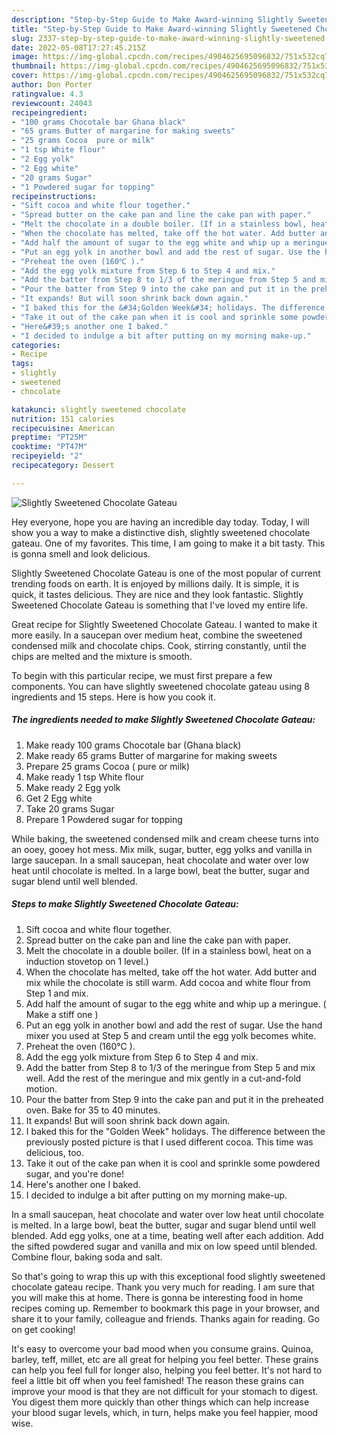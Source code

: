 ```yaml
---
description: "Step-by-Step Guide to Make Award-winning Slightly Sweetened Chocolate Gateau"
title: "Step-by-Step Guide to Make Award-winning Slightly Sweetened Chocolate Gateau"
slug: 2337-step-by-step-guide-to-make-award-winning-slightly-sweetened-chocolate-gateau
date: 2022-05-08T17:27:45.215Z
image: https://img-global.cpcdn.com/recipes/4904625695096832/751x532cq70/slightly-sweetened-chocolate-gateau-recipe-main-photo.jpg
thumbnail: https://img-global.cpcdn.com/recipes/4904625695096832/751x532cq70/slightly-sweetened-chocolate-gateau-recipe-main-photo.jpg
cover: https://img-global.cpcdn.com/recipes/4904625695096832/751x532cq70/slightly-sweetened-chocolate-gateau-recipe-main-photo.jpg
author: Don Porter
ratingvalue: 4.3
reviewcount: 24043
recipeingredient:
- "100 grams Chocotale bar Ghana black"
- "65 grams Butter of margarine for making sweets"
- "25 grams Cocoa  pure or milk"
- "1 tsp White flour"
- "2 Egg yolk"
- "2 Egg white"
- "20 grams Sugar"
- "1 Powdered sugar for topping"
recipeinstructions:
- "Sift cocoa and white flour together."
- "Spread butter on the cake pan and line the cake pan with paper."
- "Melt the chocolate in a double boiler. (If in a stainless bowl, heat on a induction stovetop on 1 level.)"
- "When the chocolate has melted, take off the hot water. Add butter and mix while the chocolate is still warm. Add cocoa and white flour from Step 1 and mix."
- "Add half the amount of sugar to the egg white and whip up a meringue. ( Make a stiff one )"
- "Put an egg yolk in another bowl and add the rest of sugar. Use the hand mixer you used at Step 5 and cream until the egg yolk becomes white."
- "Preheat the oven (160℃ )."
- "Add the egg yolk mixture from Step 6 to Step 4 and mix."
- "Add the batter from Step 8 to 1/3 of the meringue from Step 5 and mix well. Add the rest of the meringue and mix gently in a cut-and-fold motion."
- "Pour the batter from Step 9 into the cake pan and put it in the preheated oven. Bake for 35 to 40 minutes."
- "It expands! But will soon shrink back down again."
- "I baked this for the &#34;Golden Week&#34; holidays. The difference between the previously posted picture is that I used different cocoa. This time was delicious, too."
- "Take it out of the cake pan when it is cool and sprinkle some powdered sugar, and you&#39;re done!"
- "Here&#39;s another one I baked."
- "I decided to indulge a bit after putting on my morning make-up."
categories:
- Recipe
tags:
- slightly
- sweetened
- chocolate

katakunci: slightly sweetened chocolate 
nutrition: 151 calories
recipecuisine: American
preptime: "PT25M"
cooktime: "PT47M"
recipeyield: "2"
recipecategory: Dessert

---
```



![Slightly Sweetened Chocolate Gateau](https://img-global.cpcdn.com/recipes/4904625695096832/751x532cq70/slightly-sweetened-chocolate-gateau-recipe-main-photo.jpg)

Hey everyone, hope you are having an incredible day today. Today, I will show you a way to make a distinctive dish, slightly sweetened chocolate gateau. One of my favorites. This time, I am going to make it a bit tasty. This is gonna smell and look delicious.

Slightly Sweetened Chocolate Gateau is one of the most popular of current trending foods on earth. It is enjoyed by millions daily. It is simple, it is quick, it tastes delicious. They are nice and they look fantastic. Slightly Sweetened Chocolate Gateau is something that I've loved my entire life.

Great recipe for Slightly Sweetened Chocolate Gateau. I wanted to make it more easily. In a saucepan over medium heat, combine the sweetened condensed milk and chocolate chips. Cook, stirring constantly, until the chips are melted and the mixture is smooth.


To begin with this particular recipe, we must first prepare a few components. You can have slightly sweetened chocolate gateau using 8 ingredients and 15 steps. Here is how you cook it.

<!--inarticleads1-->

##### The ingredients needed to make Slightly Sweetened Chocolate Gateau:

1. Make ready 100 grams Chocotale bar (Ghana black)
1. Make ready 65 grams Butter of margarine for making sweets
1. Prepare 25 grams Cocoa ( pure or milk)
1. Make ready 1 tsp White flour
1. Make ready 2 Egg yolk
1. Get 2 Egg white
1. Take 20 grams Sugar
1. Prepare 1 Powdered sugar for topping


While baking, the sweetened condensed milk and cream cheese turns into an ooey, gooey hot mess. Mix milk, sugar, butter, egg yolks and vanilla in large saucepan. In a small saucepan, heat chocolate and water over low heat until chocolate is melted. In a large bowl, beat the butter, sugar and sugar blend until well blended. 

<!--inarticleads2-->

##### Steps to make Slightly Sweetened Chocolate Gateau:

1. Sift cocoa and white flour together.
1. Spread butter on the cake pan and line the cake pan with paper.
1. Melt the chocolate in a double boiler. (If in a stainless bowl, heat on a induction stovetop on 1 level.)
1. When the chocolate has melted, take off the hot water. Add butter and mix while the chocolate is still warm. Add cocoa and white flour from Step 1 and mix.
1. Add half the amount of sugar to the egg white and whip up a meringue. ( Make a stiff one )
1. Put an egg yolk in another bowl and add the rest of sugar. Use the hand mixer you used at Step 5 and cream until the egg yolk becomes white.
1. Preheat the oven (160℃ ).
1. Add the egg yolk mixture from Step 6 to Step 4 and mix.
1. Add the batter from Step 8 to 1/3 of the meringue from Step 5 and mix well. Add the rest of the meringue and mix gently in a cut-and-fold motion.
1. Pour the batter from Step 9 into the cake pan and put it in the preheated oven. Bake for 35 to 40 minutes.
1. It expands! But will soon shrink back down again.
1. I baked this for the &#34;Golden Week&#34; holidays. The difference between the previously posted picture is that I used different cocoa. This time was delicious, too.
1. Take it out of the cake pan when it is cool and sprinkle some powdered sugar, and you&#39;re done!
1. Here&#39;s another one I baked.
1. I decided to indulge a bit after putting on my morning make-up.


In a small saucepan, heat chocolate and water over low heat until chocolate is melted. In a large bowl, beat the butter, sugar and sugar blend until well blended. Add egg yolks, one at a time, beating well after each addition. Add the sifted powdered sugar and vanilla and mix on low speed until blended. Combine flour, baking soda and salt. 

So that's going to wrap this up with this exceptional food slightly sweetened chocolate gateau recipe. Thank you very much for reading. I am sure that you will make this at home. There is gonna be interesting food in home recipes coming up. Remember to bookmark this page in your browser, and share it to your family, colleague and friends. Thanks again for reading. Go on get cooking!

It's easy to overcome your bad mood when you consume grains. Quinoa, barley, teff, millet, etc are all great for helping you feel better. These grains can help you feel full for longer also, helping you feel better. It's not hard to feel a little bit off when you feel famished! The reason these grains can improve your mood is that they are not difficult for your stomach to digest. You digest them more quickly than other things which can help increase your blood sugar levels, which, in turn, helps make you feel happier, mood wise.
